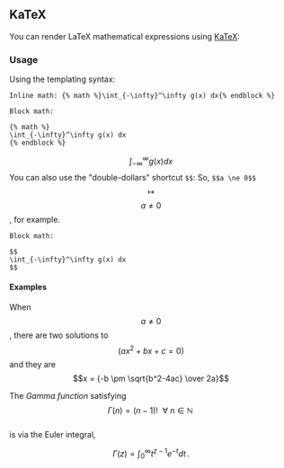## KaTeX

You can render LaTeX mathematical expressions using [KaTeX](https://khan.github.io/KaTeX/):

### Usage

Using the templating syntax:

```
Inline math: {% math %}\int_{-\infty}^\infty g(x) dx{% endblock %}

Block math:

{% math %}
\int_{-\infty}^\infty g(x) dx
{% endblock %}
```


$$
\int_{-\infty}^\infty g(x) dx
$$
You can also use the "double-dollars" shortcut `$$`: So, `$$a \ne 0$$` $$\mapsto$$ $$a \ne 0$$, for example.

```
Block math:

$$
\int_{-\infty}^\infty g(x) dx
$$
```

#### Examples

When $$a \ne 0$$, there are two solutions to $$(ax^2 + bx + c = 0)$$ and they are $$x = {-b \pm \sqrt{b^2-4ac} \over 2a}$$

The _Gamma function_ satisfying $$\ \Gamma(n) = (n-1)! \ \ \forall\  n\in\mathbb{N}\ \,$$  
is via the Euler integral,


$$
\Gamma(z) = \int_0^\infty t^{z-1}e^{-t}dt\,.
$$


